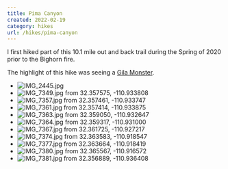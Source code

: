 ```yaml
---
title: Pima Canyon
created: 2022-02-19
category: hikes
url: /hikes/pima-canyon
---
```

I first hiked part of this 10.1 mile out and back trail during the Spring of 2020 prior to the Bighorn fire.

The highlight of this hike was seeing a [Gila Monster](https://animals.sandiegozoo.org/animals/gila-monster).

- ![IMG_2445.jpg](https://imagedelivery.net/jUwSKjsiLWz8U8lfkVW6uQ/76119832-d7a4-41ec-f419-ab8b6a4bdd00/330width)
- ![IMG_7349.jpg from 32.357575, -110.933808](https://imagedelivery.net/jUwSKjsiLWz8U8lfkVW6uQ/1aae0684-b2f6-4747-dbd4-2826d10e2700/330width)
- ![IMG_7357.jpg from 32.357461, -110.933747](https://imagedelivery.net/jUwSKjsiLWz8U8lfkVW6uQ/b81dca61-a886-420f-c382-d2a39f964b00/330width)
- ![IMG_7361.jpg from 32.357414, -110.933875](https://imagedelivery.net/jUwSKjsiLWz8U8lfkVW6uQ/2e6c7553-c090-40ab-e6de-14001b671500/330width)
- ![IMG_7363.jpg from 32.359050, -110.932647](https://imagedelivery.net/jUwSKjsiLWz8U8lfkVW6uQ/a79d2bc9-6f8c-40ab-fa6b-1ee76df28600/330width)
- ![IMG_7364.jpg from 32.359317, -110.931000](https://imagedelivery.net/jUwSKjsiLWz8U8lfkVW6uQ/3bbd97ab-e925-4da4-a7de-cb341a093800/330width)
- ![IMG_7367.jpg from 32.361725, -110.927217](https://imagedelivery.net/jUwSKjsiLWz8U8lfkVW6uQ/dcd62466-7c7c-4bbe-976a-9274d35bae00/330width)
- ![IMG_7374.jpg from 32.363583, -110.918547](https://imagedelivery.net/jUwSKjsiLWz8U8lfkVW6uQ/5d67b3f0-1bd0-4e73-fb16-8e64fe1b6600/330width)
- ![IMG_7377.jpg from 32.363664, -110.918419](https://imagedelivery.net/jUwSKjsiLWz8U8lfkVW6uQ/69a62579-7f4a-4cac-e453-3ef01e74eb00/330width)
- ![IMG_7380.jpg from 32.365567, -110.916572](https://imagedelivery.net/jUwSKjsiLWz8U8lfkVW6uQ/abf886a6-8e94-4eb4-d273-d049507f6700/330width)
- ![IMG_7381.jpg from 32.356889, -110.936408](https://imagedelivery.net/jUwSKjsiLWz8U8lfkVW6uQ/376b95cc-75f0-4ff6-6c8f-15f68cd9c700/330width)
